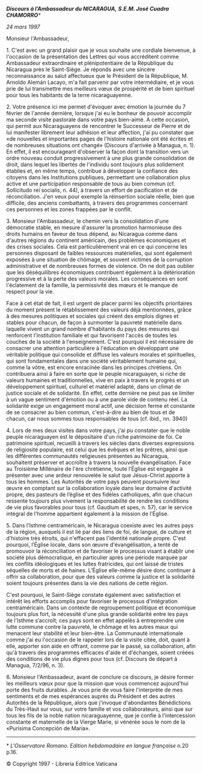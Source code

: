 ***Discours à l’Ambassadeur du NICARAGUA,** **S.E.M. José Cuadra CHAMORRO**\**

*24 mars 1997*

Monsieur l'Ambassadeur,

1\. C'est avec un grand plaisir que je vous souhaite une cordiale bienvenue, à l'occasion de la présentation des Lettres qui vous accréditent comme Ambassadeur extraordinaire et plénipotentiaire de la République du Nicaragua près le Saint-Siège. Je réponds avec une sincère reconnaissance au salut affectueux que le Président de la République, M. Arnoldo Alemán Lacayo, m'a fait parvenir par votre intermédiaire, et je vous prie de lui transmettre mes meilleurs vœux de prospérité et de bien spirituel pour tous les habitants de la terre nicaraguayenne.

2\. Votre présence ici me permet d'évoquer avec émotion la journée du 7 février de l'année dernière, lorsque j'ai eu le bonheur de pouvoir accomplir ma seconde visite pastorale dans votre pays bien-aimé. A cette occasion, qui permit aux Nicaraguayens de rencontrer le Successeur de Pierre et de lui manifester librement leur adhésion et leur affection, j'ai pu constater que «de nouvelles et importantes pages de l'histoire nationale ont été écrites et de nombreuses situations ont changé» (Discours d'arrivée à Managua, n. 1). En effet, il est encourageant d'observer la façon dont la transition vers un ordre nouveau conduit progressivement à une plus grande consolidation de droit, dans lequel les libertés de l'individu sont toujours plus solidement établies et, en même temps, contribue à développer la confiance des citoyens dans les Institutions publiques, permettant une collaboration plus active et une participation responsable de tous au bien commun (cf. Sollicitudo rei socialis, n. 44), à travers un effort de pacification et de réconciliation. J'en veux pour exemple la réinsertion sociale réelle, bien que difficile, des anciens combattants, à travers des programmes concernant ces personnes et les zones frappées par le conflit.

3\. Monsieur l'Ambassadeur, le chemin vers la consolidation d'une démocratie stable, en mesure d'assurer la promotion harmonieuse des droits humains en faveur de tous dépend, au Nicaragua comme dans d'autres régions du continent américain, des problèmes économiques et des crises sociales. Cela est particulièrement vrai en ce qui concerne les personnes disposant de faibles ressources matérielles, qui sont également exposées à une situation de chômage, et souvent victimes de la corruption administrative et de nombreuses formes de violence. On ne doit pas oublier que les déséquilibres économiques contribuent également à la détérioration progressive et à la perte des valeurs morales. Les conséquences en sont l'éclatement de la famille, la permissivité des mœurs et le manque de respect pour la vie.

Face à cet état de fait, il est urgent de placer parmi les objectifs prioritaires du moment présent le rétablissement des valeurs déjà mentionnées, grâce à des mesures politiques et sociales qui créent des emplois dignes et stables pour chacun, de façon à surmonter la pauvreté matérielle dans laquelle vivent un grand nombre d'habitants du pays des mesures qui renforcent l'institution familiale et qui favorisent l'accès de toutes les couches de la société à l'enseignement. C'est pourquoi il est nécessaire de consacrer une attention particulière à l'éducation en développant une véritable politique qui consolide et diffuse les valeurs morales et spirituelles, qui sont fondamentales dans une société véritablement humaine qui, comme la vôtre, est encore enracinée dans les principes chrétiens. On contribuera ainsi à faire en sorte que le peuple nicaraguayen, si riche de valeurs humaines et traditionnelles, vive en paix à travers le progrès et un développement spirituel, culturel et matériel adapté, dans un climat de justice sociale et de solidarité. En effet, cette dernière ne peut pas se limiter à un vague sentiment d'émotion ou à une parole vide de contenu réel. La solidarité exige un engagement moral actif, une décision ferme et constante de se consacrer au bien commun, c'est-à-dire au bien de tous et de chacun, car nous sommes tous responsables de tous (cf. ibid., nn. 3940)

4\. Lors de mes deux visites dans votre pays, j'ai pu constater que le noble peuple nicaraguayen est le dépositaire d'un riche patrimoine de foi. Ce patrimoine spirituel, recueilli à travers les siècles dans diverses expressions de religiosité populaire, est celui que les évêques et les prêtres, ainsi que les différentes communautés religieuses présentes au Nicaragua, souhaitent préserver et accroître à travers la nouvelle évangélisation. Face au Troisième Millénaire de l'ère chrétienne, toute l’Église est engagée à présenter avec une ardeur renouvelée le salut que Jésus-Christ apporte à tous les hommes. Les Autorités de votre pays peuvent poursuivre leur œuvre en comptant sur la collaboration loyale dans leur domaine d'activité propre, des pasteurs de l’église et des fidèles catholiques, afin que chacun ressente toujours plus vivement la responsabilité de rendre les conditions de vie plus favorables pour tous (cf. Gaudium et spes, n. 57), car le service intégral de l'homme appartient également à la mission de l’Église.

5\. Dans l'Isthme centraméricain, le Nicaragua coexiste avec les autres pays de la région, auxquels il est lié par des liens de foi, de langue, de culture et d'histoire très étroits, qui n'effacent pas l'identité nationale propre. C'est pourquoi, l’Église locale, dans son œuvre d'évangélisation, a tenté de promouvoir la réconciliation et de favoriser le processus visant à établir une société plus démocratique, en particulier après une période marquée par les conflits idéologiques et les luttes fratricides, qui ont laissé de tristes séquelles de morts et de haines. L’Église elle-même désire donc continuer à offrir sa collaboration, pour que des valeurs comme la justice et la solidarité soient toujours présentes dans la vie des nations de cette région.

C'est pourquoi, le Saint-Siège constate également avec satisfaction et intérêt les efforts accomplis pour favoriser le processus d'intégration centraméricain. Dans un contexte de regroupement politique et économique toujours plus fort, la nécessité d'une plus grande solidarité entre les pays de l'Isthme s’accroît; ces pays sont en effet appelés à entreprendre une lutte commune contre la pauvreté, le chômage et les autres maux qui menacent leur stabilité et leur bien-être. La Communauté internationale comme j'ai eu l'occasion de le rappeler lors de la visite citée, doit, quant à elle, apporter son aide en offrant, comme par le passé, sa collaboration, afin qu'à travers des programmes efficaces d'aide et d'échanges, soient créées des conditions de vie plus dignes pour tous (cf. Discours de départ à Managua, 7/2/96, n. 3).

6\. Monsieur l'Ambassadeur, avant de conclure ce discours, je désire former les meilleurs vœux pour que la mission que vous commencez aujourd'hui porte des fruits durables. Je vous prie de vous faire l'interprète de mes sentiments et de mes espérances auprès du Président et des autres Autorités de la République, alors que j'invoque d'abondantes Bénédictions du Très-Haut sur vous, sur votre famille et vos collaborateurs, ainsi que sur tous les fils de la noble nation nicaraguayenne, que je confie à l'intercession constante et maternelle de la Vierge Marie, si vénérée sous le nom de la «Purísima Concepción de Maria».

* * *

\* *L'Osservatore Romano. Edition hebdomadaire en langue française* n.20 p.16.

© Copyright 1997 - Libreria Editrice Vaticana